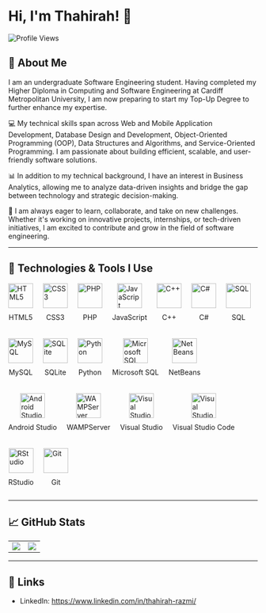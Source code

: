 # Hi, I'm Thahirah! 👋

![Profile Views](https://komarev.com/ghpvc/?username=Thahirah-Razmi&color=blue)

## 🚀 About Me
 I am an undergraduate Software Engineering student. Having completed my Higher Diploma in Computing and Software Engineering at Cardiff Metropolitan University, I am now preparing to start my Top-Up Degree to further enhance my expertise.

💻 My technical skills span across Web and Mobile Application Development, Database Design and Development, Object-Oriented Programming (OOP), Data Structures and Algorithms, and Service-Oriented Programming. I am passionate about building efficient, scalable, and user-friendly software solutions.

📊 In addition to my technical background, I have an interest in Business Analytics, allowing me to analyze data-driven insights and bridge the gap between technology and strategic decision-making.

🚀 I am always eager to learn, collaborate, and take on new challenges. Whether it's working on innovative projects, internships, or tech-driven initiatives, I am excited to contribute and grow in the field of software engineering.

---

## 🔧 Technologies & Tools I Use
<div class="tech-stack">
    <div class="tech-item">
        <img src="https://img.shields.io/badge/HTML5-%23E34F26.svg" alt="HTML5" />
        <p>HTML5</p>
    </div>
    <div class="tech-item">
        <img src="https://img.shields.io/badge/CSS3-%231572B6.svg" alt="CSS3" />
        <p>CSS3</p>
    </div>
    <div class="tech-item">
        <img src="https://img.shields.io/badge/PHP-%238777BB.svg" alt="PHP" />
        <p>PHP</p>
    </div>
    <div class="tech-item">
        <img src="https://img.shields.io/badge/JavaScript-%23F7DF1E.svg" alt="JavaScript" />
        <p>JavaScript</p>
    </div>
    <div class="tech-item">
        <img src="https://img.shields.io/badge/C%2B%2B-%2300599C.svg" alt="C++" />
        <p>C++</p>
    </div>
    <div class="tech-item">
        <img src="https://img.shields.io/badge/C%23-%23239120.svg" alt="C#" />
        <p>C#</p>
    </div>
    <div class="tech-item">
        <img src="https://img.shields.io/badge/SQL-%2307405E.svg" alt="SQL" />
        <p>SQL</p>
    </div>
    <div class="tech-item">
        <img src="https://img.shields.io/badge/MySQL-%2300A4A6.svg" alt="MySQL" />
        <p>MySQL</p>
    </div>
    <div class="tech-item">
        <img src="https://img.shields.io/badge/SQLite-%2307405E.svg" alt="SQLite" />
        <p>SQLite</p>
    </div>
    <div class="tech-item">
        <img src="https://img.shields.io/badge/Python-%2314354C.svg" alt="Python" />
        <p>Python</p>
    </div>
    <div class="tech-item">
        <img src="https://img.shields.io/badge/Microsoft%20SQL-%23000.svg" alt="Microsoft SQL" />
        <p>Microsoft SQL</p>
    </div>
    <div class="tech-item">
        <img src="https://img.shields.io/badge/NetBeans-%23000.svg" alt="NetBeans" />
        <p>NetBeans</p>
    </div>
    <div class="tech-item">
        <img src="https://img.shields.io/badge/Android%20Studio-%23000000.svg" alt="Android Studio" />
        <p>Android Studio</p>
    </div>
    <div class="tech-item">
        <img src="https://img.shields.io/badge/WAMP-%23824483.svg" alt="WAMPServer" />
        <p>WAMPServer</p>
    </div>
    <div class="tech-item">
        <img src="https://img.shields.io/badge/Visual%20Studio-%235C2D91.svg" alt="Visual Studio" />
        <p>Visual Studio</p>
    </div>
    <div class="tech-item">
        <img src="https://img.shields.io/badge/Visual%20Studio%20Code-%23007ACC.svg" alt="Visual Studio Code" />
        <p>Visual Studio Code</p>
    </div>
    <div class="tech-item">
        <img src="https://img.shields.io/badge/RStudio-%23451B91.svg" alt="RStudio" />
        <p>RStudio</p>
    </div>
    <div class="tech-item">
        <img src="https://img.shields.io/badge/Git-%23F05032.svg" alt="Git" />
        <p>Git</p>
    </div>
</div>

<style>
    .tech-stack {
        display: flex;
        flex-wrap: wrap;
        gap: 20px;
    }
    .tech-item {
        display: flex;
        flex-direction: column;
        align-items: center;
    }
    .tech-item img {
        width: 50px;
        height: 50px;
    }
    .tech-item p {
        margin-top: 10px;
        font-size: 14px;
        text-align: center;
    }
</style>


---

## 📈 GitHub Stats

<table>
  <tr>
    <td>
      <img src="https://github-readme-stats.vercel.app/api?username=Thahirah-Razmi&show_icons=true&theme=radical" />
    </td>
    <td>
      <img src="https://github-readme-stats.vercel.app/api/top-langs/?username=Thahirah-Razmi&layout=compact&theme=radical" />
    </td>
  </tr>
</table>

---

## 🔗 Links
- LinkedIn: https://www.linkedin.com/in/thahirah-razmi/

